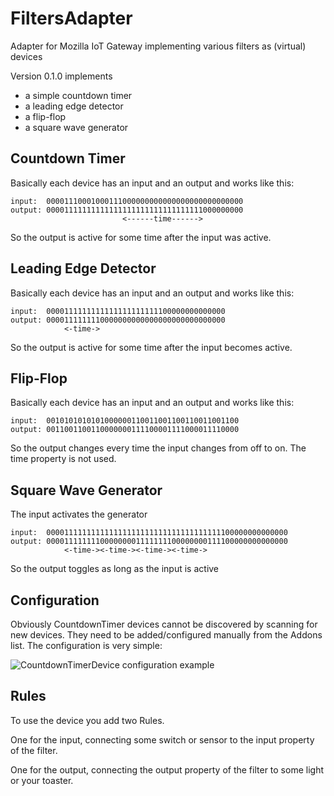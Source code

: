 # FiltersAdapter
Adapter for Mozilla IoT Gateway implementing various filters as (virtual) devices

Version 0.1.0 implements
- a simple countdown timer
- a leading edge detector
- a flip-flop
- a square wave generator

## Countdown Timer
Basically each device has an input and an output and works like this:

```
input:  00001110001000111000000000000000000000000000
output: 00001111111111111111111111111111111000000000
                         <------time------>
```

So the output is active for some time after the input was active.

## Leading Edge Detector
Basically each device has an input and an output and works like this:

```
input:  0000111111111111111111111100000000000000
output: 0000111111110000000000000000000000000000
            <-time->             
```

So the output is active for some time after the input becomes active.

## Flip-Flop
Basically each device has an input and an output and works like this:

```
input:  0010101010101000000110011001100110011001100
output: 0011001100110000000111100001111000011110000
```

So the output changes every time the input changes from off to on. The time property is not used.

## Square Wave Generator
The input activates the generator

```
input:  000011111111111111111111111111111111111100000000000000
output: 000011111111000000001111111100000000111100000000000000
            <-time-><-time-><-time-><-time->             
```

So the output toggles as long as the input is active

## Configuration
Obviously CountdownTimer devices cannot be discovered by scanning for new devices. They need to be added/configured manually from the Addons list. The configuration is very simple:

![CountdownTimerDevice configuration example](https://github.com/pchri/countdown-timer-adapter/blob/master/images/configuration-example.png)

## Rules
To use the device you add two Rules.

One for the input, connecting some switch or sensor to the input property of the filter.

One for the output, connecting the output property of the filter to some light or your toaster.